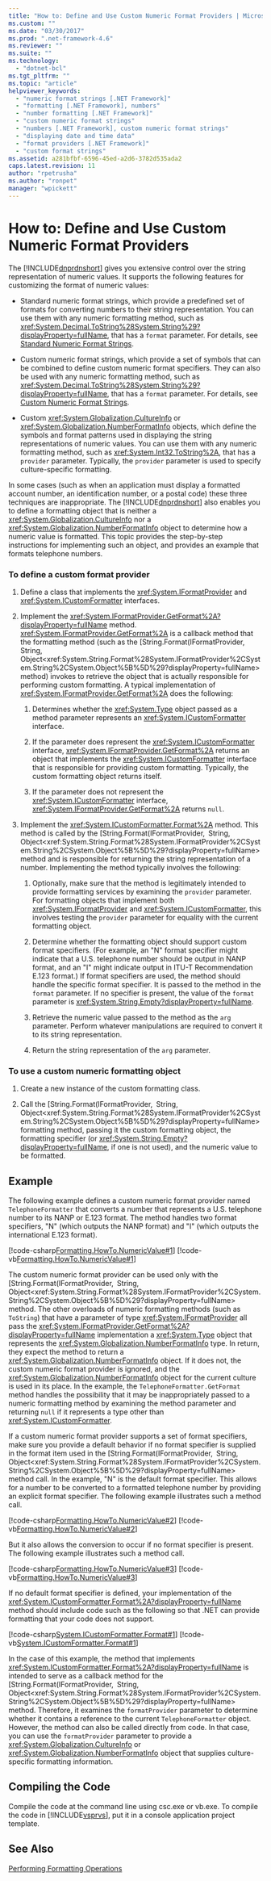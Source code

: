 ```yaml
---
title: "How to: Define and Use Custom Numeric Format Providers | Microsoft Docs"
ms.custom: ""
ms.date: "03/30/2017"
ms.prod: ".net-framework-4.6"
ms.reviewer: ""
ms.suite: ""
ms.technology: 
  - "dotnet-bcl"
ms.tgt_pltfrm: ""
ms.topic: "article"
helpviewer_keywords: 
  - "numeric format strings [.NET Framework]"
  - "formatting [.NET Framework], numbers"
  - "number formatting [.NET Framework]"
  - "custom numeric format strings"
  - "numbers [.NET Framework], custom numeric format strings"
  - "displaying date and time data"
  - "format providers [.NET Framework]"
  - "custom format strings"
ms.assetid: a281bfbf-6596-45ed-a2d6-3782d535ada2
caps.latest.revision: 11
author: "rpetrusha"
ms.author: "ronpet"
manager: "wpickett"
---
```

# How to: Define and Use Custom Numeric Format Providers
The [!INCLUDE[dnprdnshort](../../../includes/dnprdnshort-md.md)] gives you extensive control over the string representation of numeric values. It supports the following features for customizing the format of numeric values:  
  
-   Standard numeric format strings, which provide a predefined set of formats for converting numbers to their string representation. You can use them with any numeric formatting method, such as <xref:System.Decimal.ToString%28System.String%29?displayProperty=fullName>, that has a `format` parameter. For details, see [Standard Numeric Format Strings](../../../docs/standard/base-types/standard-numeric-format-strings.md).  
  
-   Custom numeric format strings, which provide a set of symbols that can be combined to define custom numeric format specifiers. They can also be used with any numeric formatting method, such as <xref:System.Decimal.ToString%28System.String%29?displayProperty=fullName>, that has a `format` parameter. For details, see [Custom Numeric Format Strings](../../../docs/standard/base-types/custom-numeric-format-strings.md).  
  
-   Custom <xref:System.Globalization.CultureInfo> or <xref:System.Globalization.NumberFormatInfo> objects, which define the symbols and format patterns used in displaying the string representations of numeric values. You can use them with any numeric formatting method, such as <xref:System.Int32.ToString%2A>, that has a `provider` parameter. Typically, the `provider` parameter is used to specify culture-specific formatting.  
  
 In some cases (such as when an application must display a formatted account number, an identification number, or a postal code) these three techniques are inappropriate. The [!INCLUDE[dnprdnshort](../../../includes/dnprdnshort-md.md)] also enables you to define a formatting object that is neither a <xref:System.Globalization.CultureInfo> nor a <xref:System.Globalization.NumberFormatInfo> object to determine how a numeric value is formatted. This topic provides the step-by-step instructions for implementing such an object, and provides an example that formats telephone numbers.  
  
### To define a custom format provider  
  
1.  Define a class that implements the <xref:System.IFormatProvider> and <xref:System.ICustomFormatter> interfaces.  
  
2.  Implement the <xref:System.IFormatProvider.GetFormat%2A?displayProperty=fullName> method. <xref:System.IFormatProvider.GetFormat%2A> is a callback method that the formatting method (such as the [String.Format(IFormatProvider, String, Object\<xref:System.String.Format%28System.IFormatProvider%2CSystem.String%2CSystem.Object%5B%5D%29?displayProperty=fullName> method) invokes to retrieve the object that is actually responsible for performing custom formatting. A typical implementation of <xref:System.IFormatProvider.GetFormat%2A> does the following:  
  
    1.  Determines whether the <xref:System.Type> object passed as a method parameter represents an <xref:System.ICustomFormatter> interface.  
  
    2.  If the parameter does represent the <xref:System.ICustomFormatter> interface, <xref:System.IFormatProvider.GetFormat%2A> returns an object that implements the <xref:System.ICustomFormatter> interface that is responsible for providing custom formatting. Typically, the custom formatting object returns itself.  
  
    3.  If the parameter does not represent the <xref:System.ICustomFormatter> interface, <xref:System.IFormatProvider.GetFormat%2A> returns `null`.  
  
3.  Implement the <xref:System.ICustomFormatter.Format%2A> method. This method is called by the [String.Format(IFormatProvider, String, Object\<xref:System.String.Format%28System.IFormatProvider%2CSystem.String%2CSystem.Object%5B%5D%29?displayProperty=fullName> method and is responsible for returning the string representation of a number. Implementing the method typically involves the following:  
  
    1.  Optionally, make sure that the method is legitimately intended to provide formatting services by examining the `provider` parameter. For formatting objects that implement both <xref:System.IFormatProvider> and <xref:System.ICustomFormatter>, this involves testing the `provider` parameter for equality with the current formatting object.  
  
    2.  Determine whether the formatting object should support custom format specifiers. (For example, an "N" format specifier might indicate that a U.S. telephone number should be output in NANP format, and an "I" might indicate output in ITU-T Recommendation E.123 format.) If format specifiers are used, the method should handle the specific format specifier. It is passed to the method in the `format` parameter. If no specifier is present, the value of the `format` parameter is <xref:System.String.Empty?displayProperty=fullName>.  
  
    3.  Retrieve the numeric value passed to the method as the `arg` parameter. Perform whatever manipulations are required to convert it to its string representation.  
  
    4.  Return the string representation of the `arg` parameter.  
  
### To use a custom numeric formatting object  
  
1.  Create a new instance of the custom formatting class.  
  
2.  Call the [String.Format(IFormatProvider, String, Object\<xref:System.String.Format%28System.IFormatProvider%2CSystem.String%2CSystem.Object%5B%5D%29?displayProperty=fullName> formatting method, passing it the custom formatting object, the formatting specifier (or <xref:System.String.Empty?displayProperty=fullName>, if one is not used), and the numeric value to be formatted.  
  
## Example  
 The following example defines a custom numeric format provider named `TelephoneFormatter` that converts a number that represents a U.S. telephone number to its NANP or E.123 format. The method handles two format specifiers, "N" (which outputs the NANP format) and "I" (which outputs the international E.123 format).  
  
 [!code-csharp[Formatting.HowTo.NumericValue#1](../../../samples/snippets/csharp/VS_Snippets_CLR/Formatting.HowTo.NumericValue/cs/Telephone1.cs#1)]
 [!code-vb[Formatting.HowTo.NumericValue#1](../../../samples/snippets/visualbasic/VS_Snippets_CLR/Formatting.HowTo.NumericValue/vb/Telephone1.vb#1)]  
  
 The custom numeric format provider can be used only with the [String.Format(IFormatProvider, String, Object\<xref:System.String.Format%28System.IFormatProvider%2CSystem.String%2CSystem.Object%5B%5D%29?displayProperty=fullName> method. The other overloads of numeric formatting methods (such as `ToString`) that have a parameter of type <xref:System.IFormatProvider> all pass the <xref:System.IFormatProvider.GetFormat%2A?displayProperty=fullName> implementation a <xref:System.Type> object that represents the <xref:System.Globalization.NumberFormatInfo> type. In return, they expect the method to return a <xref:System.Globalization.NumberFormatInfo> object. If it does not, the custom numeric format provider is ignored, and the <xref:System.Globalization.NumberFormatInfo> object for the current culture is used in its place. In the example, the `TelephoneFormatter.GetFormat` method handles the possibility that it may be inappropriately passed to a numeric formatting method by examining the method parameter and returning `null` if it represents a type other than <xref:System.ICustomFormatter>.  
  
 If a custom numeric format provider supports a set of format specifiers, make sure you provide a default behavior if no format specifier is supplied in the format item used in the [String.Format(IFormatProvider, String, Object\<xref:System.String.Format%28System.IFormatProvider%2CSystem.String%2CSystem.Object%5B%5D%29?displayProperty=fullName> method call. In the example, "N" is the default format specifier. This allows for a number to be converted to a formatted telephone number by providing an explicit format specifier. The following example illustrates such a method call.  
  
 [!code-csharp[Formatting.HowTo.NumericValue#2](../../../samples/snippets/csharp/VS_Snippets_CLR/Formatting.HowTo.NumericValue/cs/Telephone1.cs#2)]
 [!code-vb[Formatting.HowTo.NumericValue#2](../../../samples/snippets/visualbasic/VS_Snippets_CLR/Formatting.HowTo.NumericValue/vb/Telephone1.vb#2)]  
  
 But it also allows the conversion to occur if no format specifier is present. The following example illustrates such a method call.  
  
 [!code-csharp[Formatting.HowTo.NumericValue#3](../../../samples/snippets/csharp/VS_Snippets_CLR/Formatting.HowTo.NumericValue/cs/Telephone1.cs#3)]
 [!code-vb[Formatting.HowTo.NumericValue#3](../../../samples/snippets/visualbasic/VS_Snippets_CLR/Formatting.HowTo.NumericValue/vb/Telephone1.vb#3)]  
  
 If no default format specifier is defined, your implementation of the <xref:System.ICustomFormatter.Format%2A?displayProperty=fullName> method should include code such as the following so that .NET can provide formatting that your code does not support.  
  
 [!code-csharp[System.ICustomFormatter.Format#1](../../../samples/snippets/csharp/VS_Snippets_CLR_System/system.ICustomFormatter.Format/cs/format.cs#1)]
 [!code-vb[System.ICustomFormatter.Format#1](../../../samples/snippets/visualbasic/VS_Snippets_CLR_System/system.ICustomFormatter.Format/vb/Format.vb#1)]  
  
 In the case of this example, the method that implements <xref:System.ICustomFormatter.Format%2A?displayProperty=fullName> is intended to serve as a callback method for the [String.Format(IFormatProvider, String, Object\<xref:System.String.Format%28System.IFormatProvider%2CSystem.String%2CSystem.Object%5B%5D%29?displayProperty=fullName> method. Therefore, it examines the `formatProvider` parameter to determine whether it contains a reference to the current `TelephoneFormatter` object. However, the method can also be called directly from code. In that case, you can use the `formatProvider` parameter to provide a <xref:System.Globalization.CultureInfo> or <xref:System.Globalization.NumberFormatInfo> object that supplies culture-specific formatting information.  
  
## Compiling the Code  
 Compile the code at the command line using csc.exe or vb.exe. To compile the code in [!INCLUDE[vsprvs](../../../includes/vsprvs-md.md)], put it in a console application project template.  
  
## See Also  
 [Performing Formatting Operations](../../../docs/standard/base-types/performing-formatting-operations.md)